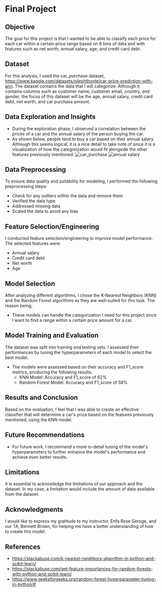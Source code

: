 # Final Project

## Objective
The goal for this project is that I wanted to be able to classify each price for each car within a certain price range based on 8 bins of data and with features such as net worth, annual salary, age, and credit card debt.

## Dataset
For this analysis, I used the car_purchase dataset, https://www.kaggle.com/datasets/nileshthonte/car-price-prediction-with-ann. The dataset contains the data that I will categorize. Although it contains columns such as customer name, customer email, country, and gender, the focus of this dataset will be the age, annual salary, credit card debt, net worth, and car purchase amount.

## Data Exploration and Insights
- During the exploration phase, I observed a correlation between the prices of a car and the annual salary of the person buying the car.
- As shown below, people tend to buy a car based on their annual salary. Although this seems logical, it is a nice detail to take note of since it is a visualization of how the categorization would fit alongside the other features previously mentioned.
![car_purchase](https://github-production-user-asset-6210df.s3.amazonaws.com/109435368/258611003-60ec744c-7f3e-4882-8dba-32a9ed318b56.png?X-Amz-Algorithm=AWS4-HMAC-SHA256&X-Amz-Credential=AKIAVCODYLSA53PQK4ZA%2F20240622%2Fus-east-1%2Fs3%2Faws4_request&X-Amz-Date=20240622T072158Z&X-Amz-Expires=300&X-Amz-Signature=f7c1d6881db60651eab679e9ac5c1c6bda3e8c4f18526a56fd9a281affbb31c2&X-Amz-SignedHeaders=host&actor_id=109435368&key_id=0&repo_id=671355558)
![annual salary](https://github-production-user-asset-6210df.s3.amazonaws.com/109435368/258611005-33523ce4-a970-4f65-ad0e-6cbe48d7e8bd.png?X-Amz-Algorithm=AWS4-HMAC-SHA256&X-Amz-Credential=AKIAVCODYLSA53PQK4ZA%2F20240622%2Fus-east-1%2Fs3%2Faws4_request&X-Amz-Date=20240622T072238Z&X-Amz-Expires=300&X-Amz-Signature=036b81d26925a54cf40791c33e7a4fc9547d52d3eea83d5db0ac538c11e59cdb&X-Amz-SignedHeaders=host&actor_id=109435368&key_id=0&repo_id=671355558)

## Data Preprocessing
To ensure data quality and suitability for modeling, I performed the following preprocessing steps:
- Check for any outliers within the data and remove them
- Verified the data type
- Addressed missing data
- Scaled the data to avoid any bias

## Feature Selection/Engineering
I conducted feature selection/engineering to improve model performance. The selected features were:
- Annual salary
- Credit card debt
- Net worth
- Age

## Model Selection
After analyzing different algorithms, I chose the K-Nearest Neighbors (KNN) and the Random Forest algorithms as they are well-suited for this task. The reason being;
-  These models can handle the categorization I need for this project since I want to find a range within a certain price amount for a car.

## Model Training and Evaluation
The dataset was split into training and testing sets. I assessed their performances by tuning the hyperparameters of each model to select the best model. 
- The models were assessed based on their accuracy and F1_score metrics, producing the following results:
  - KNN Model: Accuracy and F1_score of 62%
  - Random Forest Model: Accuracy and F1_score of 58%

## Results and Conclusion
Based on the evaluation, I feel that I was able to create an effective classifier that will determine a car's price based on the features previously mentioned, using the KNN model.

## Future Recommendations
- For future work, I recommend a more in-detail tuning of the model's hyperparameters to further enhance the model's performance and achieve even better results.

## Limitations
It is essential to acknowledge the limitations of our approach and the dataset. In my case, a limitation would include the amount of data available from the dataset.

## Acknowledgments
I would like to express my gratitude to my instructor, Enfa Rose Geroge, and our TA, Bennett Brixen, for helping me have a better understanding of how to create this model.

## References
- https://stackabuse.com/k-nearest-neighbors-algorithm-in-python-and-scikit-learn/
- https://stackabuse.com/get-feature-importances-for-random-forests-with-python-and-scikit-learn/
- https://www.geeksforgeeks.org/random-forest-hyperparameter-tuning-in-python/#
